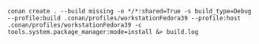 
`conan create . --build missing -o */*:shared=True -s build_type=Debug --profile:build .conan/profiles/workstationFedora39 --profile:host .conan/profiles/workstationFedora39 -c tools.system.package_manager:mode=install &> build.log
`
